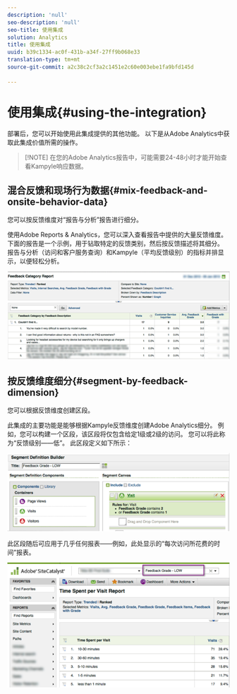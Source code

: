 ```yaml
---
description: 'null'
seo-description: 'null'
seo-title: 使用集成
solution: Analytics
title: 使用集成
uuid: b39c1334-ac0f-431b-a34f-27ff9b068e33
translation-type: tm+mt
source-git-commit: a2c38c2cf3a2c1451e2c60e003ebe1fa9bfd145d

---
```



# 使用集成{#using-the-integration}

部署后，您可以开始使用此集成提供的其他功能。 以下是从Adobe Analytics中获取此集成价值所需的操作。

> [!NOTE] 在您的Adobe Analytics报告中，可能需要24-48小时才能开始查看Kampyle响应数据。

## 混合反馈和现场行为数据{#mix-feedback-and-onsite-behavior-data}

您可以按反馈维度对“报告与分析”报告进行细分。

使用Adobe Reports &amp; Analytics，您可以深入查看报告中提供的大量反馈维度。 下面的报告是一个示例，用于钻取特定的反馈类别，然后按反馈描述将其细分。 报告与分析（访问和客户服务查询）和Kampyle（平均反馈级别）的指标并排显示，以便轻松分析。

![](assets/feedback_category_report.png)

## 按反馈维度细分{#segment-by-feedback-dimension}

您可以根据反馈维度创建区段。

此集成的主要功能是能够根据Kampyle反馈维度创建Adobe Analytics细分。 例如，您可以构建一个区段，该区段将仅包含给定1级或2级的访问。 您可以将此称为“反馈级别——低”。 此区段定义如下所示：

![](assets/segment_feedback.png)

此区段随后可应用于几乎任何报表——例如，此处显示的“每次访问所花费的时间”报表。

![](assets/time_spent_per_visit.png)
